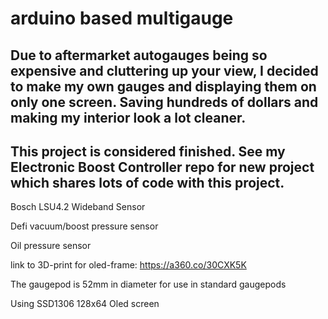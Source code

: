 # arduino based multigauge
## Due to aftermarket autogauges being so expensive and cluttering up your view, I decided to make my own gauges and displaying them on only one screen. Saving hundreds of dollars and making my interior look a lot cleaner.

## This project is considered finished. See my Electronic Boost Controller repo for new project which shares lots of code with this project.


Bosch LSU4.2 Wideband Sensor

Defi vacuum/boost pressure sensor

Oil pressure sensor


link to 3D-print for oled-frame: https://a360.co/30CXK5K
 
The gaugepod is 52mm in diameter for use in standard gaugepods

Using SSD1306 128x64 Oled screen


